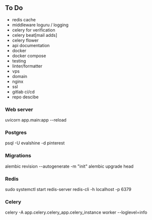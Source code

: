 ## To Do
- redis cache
- middleware loguru / logging
- celery for verification
- celery beat[mail adds]
- celery flower
- api documentation
- docker
- docker compose
- testing
- linter/formatter
- vps
- domain
- nginx
- ssl
- gitlab ci/cd
- repo descibe


### Web server
uvicorn app.main:app --reload


### Postgres
psql -U evalshine -d pinterest


### Migrations
alembic revision --autogenerate -m "init"
alembic upgrade head


### Redis
sudo systemctl start redis-server
redis-cli -h localhost -p 6379


### Celery
celery -A app.celery.celery_app.celery_instance worker --loglevel=info